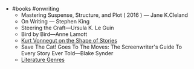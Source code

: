 - #books #onwriting
	- Mastering Suspense, Structure, and Plot ( 2016 ) — Jane K.Cleland
	- On Writing — Stephen King
	- Steering the Craft—Ursula K. Le Guin
	- Bird by Bird—Anne Lamott
	- [Kurt Vonnegut on the Shape of Stories](https://www.youtube.com/watch?v=GOGru_4z1Vc)
	- Save The Cat! Goes To The Moves: The Screenwriter's Guide To Every Story Ever Told—Blake Synder
	- [Literature Genres](https://tvtropes.org/pmwiki/pmwiki.php/Main/LiteratureGenres?_branch_match_id=1365944294672519175&_branch_referrer=H4sIAAAAAAAAA8soKSkottLXz00sLkktSs5JLC7WSywo0MvJzMvWr%2FKscHeK8srIDLFXNXctSk1LLSrKzEuPTyrKLy9OLbJ1zijKz00FACiJfNlDAAAA)